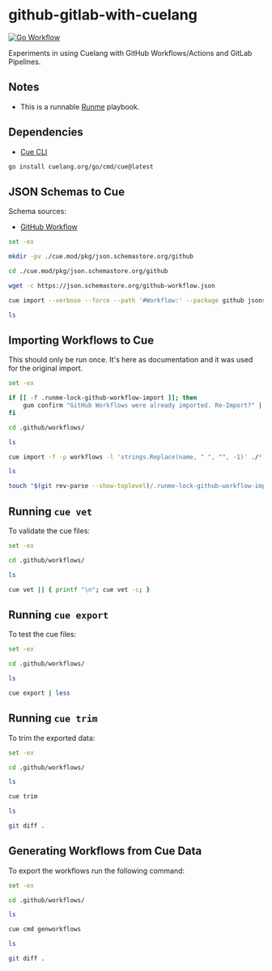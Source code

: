 # github-gitlab-with-cuelang

[![Go Workflow](https://github.com/vpayno/github-gitlab-with-cuelang/actions/workflows/go.yml/badge.svg?branch=main)](https://github.com/vpayno/github-gitlab-with-cuelang/actions/workflows/go.yml)

Experiments in using Cuelang with GitHub Workflows/Actions and GitLab Pipelines.

## Notes

- This is a runnable [Runme](https://github.com/stateful/runme) playbook.

## Dependencies

- [Cue CLI](https://github.com/cue-lang/cue)

```bash { background=false category=dependencies closeTerminalOnSuccess=false excludeFromRunAll=true interactive=true interpreter=bash name=install-dependency-cue promptEnv=true terminalRows=10 }
go install cuelang.org/go/cmd/cue@latest
```

## JSON Schemas to Cue

Schema sources:

- [GitHub Workflow](https://json.schemastore.org/github-workflow.json)

```bash { background=false category=schema-import closeTerminalOnSuccess=false excludeFromRunAll=true interactive=true interpreter=bash name=schema-import-github promptEnv=true terminalRows=10 }
set -ex

mkdir -pv ./cue.mod/pkg/json.schemastore.org/github

cd ./cue.mod/pkg/json.schemastore.org/github

wget -c https://json.schemastore.org/github-workflow.json

cue import --verbose --force --path '#Workflow:' --package github jsonschema: ./github-workflow.json

ls
```

## Importing Workflows to Cue

This should only be run once. It's here as documentation and it was used for the original import.

```bash { background=false category=github-import closeTerminalOnSuccess=false excludeFromRunAll=true interactive=true interpreter=bash name=workflow-import-github promptEnv=true terminalRows=20 }
set -ex

if [[ -f .runme-lock-github-workflow-import ]]; then
    gum confirm "GitHub Workflows were already imported. Re-Import?" || exit
fi

cd .github/workflows/

ls

cue import -f -p workflows -l 'strings.Replace(name, " ", "", -1)' ./*.yml

ls

touch "$(git rev-parse --show-toplevel)/.runme-lock-github-workflow-import"
```

## Running `cue vet`

To validate the cue files:

```bash { background=false category=github-validate closeTerminalOnSuccess=false excludeFromRunAll=true interactive=true interpreter=bash name=workflow-vet-github promptEnv=true terminalRows=10 }
set -ex

cd .github/workflows/

ls

cue vet || { printf "\n"; cue vet -c; }
```

## Running `cue export`

To test the cue files:

```bash { background=false category=github-validate closeTerminalOnSuccess=false excludeFromRunAll=true interactive=true interpreter=bash name=workflow-test-github promptEnv=true terminalRows=10 }
set -ex

cd .github/workflows/

ls

cue export | less
```

## Running `cue trim`

To trim the exported data:

```bash { background=false category=github-trim closeTerminalOnSuccess=false excludeFromRunAll=true interactive=true interpreter=bash name=workflow-trim-github promptEnv=true terminalRows=10 }
set -ex

cd .github/workflows/

ls

cue trim

ls

git diff .
```

## Generating Workflows from Cue Data

To export the workflows run the following command:

```bash { background=false category=github-export closeTerminalOnSuccess=false excludeFromRunAll=true interactive=true interpreter=bash name=workflow-export-github promptEnv=true terminalRows=10 }
set -ex

cd .github/workflows/

ls

cue cmd genworkflows

ls

git diff .
```
